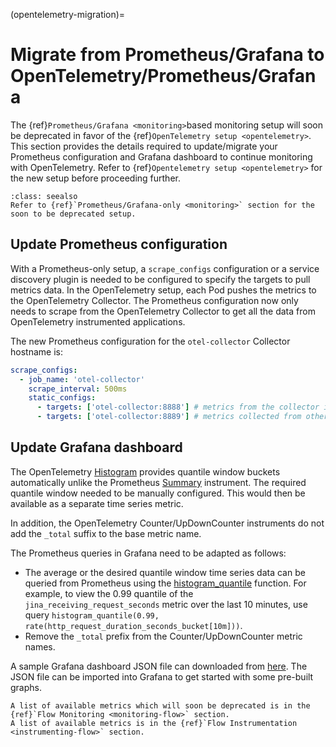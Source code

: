 (opentelemetry-migration)=
# Migrate from Prometheus/Grafana to OpenTelemetry/Prometheus/Grafana 

The {ref}`Prometheus/Grafana <monitoring>`based monitoring setup will soon be deprecated in favor of the {ref}`OpenTelemetry setup <opentelemetry>`. This section provides the details required to update/migrate your Prometheus configuration and Grafana dashboard to continue monitoring with OpenTelemetry. Refer to {ref}`Opentelemetry setup <opentelemetry>` for the new setup before proceeding further.

```{hint}
:class: seealso
Refer to {ref}`Prometheus/Grafana-only <monitoring>` section for the soon to be deprecated setup.
```

## Update Prometheus configuration

With a Prometheus-only setup, a `scrape_configs` configuration or a service discovery plugin is needed to be configured to specify the targets to pull metrics data. In the OpenTelemetry setup, each Pod pushes the metrics to the OpenTelemetry Collector. The Prometheus configuration now only needs to scrape from the OpenTelemetry Collector to get all the data from OpenTelemetry instrumented applications.

The new Prometheus configuration for the `otel-collector` Collector hostname is:

```yaml
scrape_configs:
  - job_name: 'otel-collector'
    scrape_interval: 500ms
    static_configs:
      - targets: ['otel-collector:8888'] # metrics from the collector itself
      - targets: ['otel-collector:8889'] # metrics collected from other applications
```

## Update Grafana dashboard

The OpenTelemetry [Histogram](https://opentelemetry.io/docs/reference/specification/metrics/api/#histogram) provides quantile window buckets automatically unlike the Prometheus [Summary](https://prometheus.io/docs/concepts/metric_types/#summary) instrument. The required quantile window needed to be manually configured. This would then be available as a separate time series metric.

In addition, the OpenTelemetry Counter/UpDownCounter instruments do not add the `_total` suffix to the base metric name.

The Prometheus queries in Grafana need to be adapted as follows:
- The average or the desired quantile window time series data can be queried from Prometheus using the [histogram_quantile](https://prometheus.io/docs/prometheus/latest/querying/functions/#histogram_quantile) function. For example, to view the 0.99 quantile of the `jina_receiving_request_seconds` metric over the last 10 minutes, use query `histogram_quantile(0.99, rate(http_request_duration_seconds_bucket[10m]))`.
- Remove the `_total` prefix from the Counter/UpDownCounter metric names.

A sample Grafana dashboard JSON file can downloaded from [here](https://github.com/jina-ai/example-grafana-prometheus/blob/main/grafana-dashboards/flow-histogram-metrics.json). The JSON file can be imported into Grafana to get started with some pre-built graphs.

```{hint}
A list of available metrics which will soon be deprecated is in the {ref}`Flow Monitoring <monitoring-flow>` section.
A list of available metrics is in the {ref}`Flow Instrumentation <instrumenting-flow>` section.
```